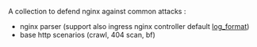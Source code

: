 A collection to defend nginx against common attacks :
 - nginx parser (support also ingress nginx controller default [log_format](https://kubernetes.github.io/ingress-nginx/user-guide/nginx-configuration/log-format/))
 - base http scenarios (crawl, 404 scan, bf)

